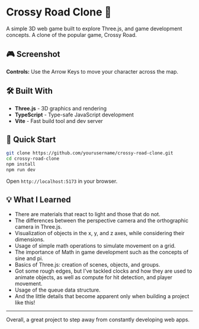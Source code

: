 # Crossy Road Clone 🐔

A simple 3D web game built to explore Three.js, and game development concepts. A clone of the popular game, Crossy Road.

## 🎮 Screenshot

<!-- Insert screenshot here -->

**Controls:** Use the Arrow Keys to move your character across the map.

## 🛠️ Built With

- **Three.js** - 3D graphics and rendering
- **TypeScript** - Type-safe JavaScript development
- **Vite** - Fast build tool and dev server

## 🚀 Quick Start

```bash
git clone https://github.com/yourusername/crossy-road-clone.git
cd crossy-road-clone
npm install
npm run dev
```

Open `http://localhost:5173` in your browser.

## 💡 What I Learned

- There are materials that react to light and those that do not.
- The differences between the perspective camera and the orthographic camera in Three.js.
- Visualization of objects in the x, y, and z axes, while considering their dimensions.
- Usage of simple math operations to simulate movement on a grid.
- The importance of Math in game development such as the concepts of sine and pi.
- Basics of Three.js: creation of scenes, objects, and groups.
- Got some rough edges, but I've tackled clocks and how they are used to animate objects, as well as compute for hit detection, and player movement.
- Usage of the queue data structure.
- And the little details that become apparent only when building a project like this!

---

Overall, a great project to step away from constantly developing web apps.
